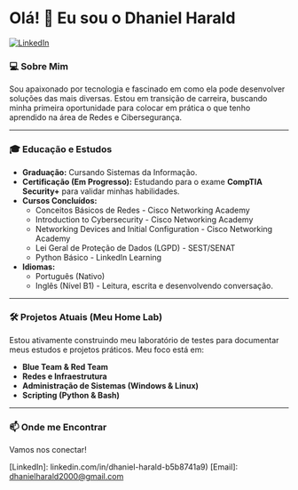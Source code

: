 # Olá! 👋 Eu sou o Dhaniel Harald
[![LinkedIn](https://img.shields.io/badge/LinkedIn-0077B5?style=for-the-badge&logo=linkedin&logoColor=white)](https://www.linkedin.com/in/dhaniel-harald-b3b08741a9)

### 💻 Sobre Mim
Sou apaixonado por tecnologia e fascinado em como ela pode desenvolver soluções das mais diversas. Estou em transição de carreira, buscando minha primeira oportunidade para colocar em prática o que tenho aprendido na área de Redes e Cibersegurança.

---

### 🎓 Educação e Estudos

* **Graduação:** Cursando Sistemas da Informação.
* **Certificação (Em Progresso):** Estudando para o exame **CompTIA Security+** para validar minhas habilidades.
* **Cursos Concluídos:**
    * Conceitos Básicos de Redes - Cisco Networking Academy
    * Introduction to Cybersecurity - Cisco Networking Academy
    * Networking Devices and Initial Configuration - Cisco Networking Academy
    * Lei Geral de Proteção de Dados (LGPD) - SEST/SENAT
    * Python Básico - LinkedIn Learning
* **Idiomas:**
    * Português (Nativo)
    * Inglês (Nível B1) - Leitura, escrita e desenvolvendo conversação.

---

### 🛠️ Projetos Atuais (Meu Home Lab)

Estou ativamente construindo meu laboratório de testes para documentar meus estudos e projetos práticos. Meu foco está em:

* **Blue Team & Red Team**
* **Redes e Infraestrutura**
* **Administração de Sistemas (Windows & Linux)**
* **Scripting (Python & Bash)**

---

### 📫 Onde me Encontrar

Vamos nos conectar!

[LinkedIn]: linkedin.com/in/dhaniel-harald-b5b8741a9)
[Email]: dhanielharald2000@gmail.com
